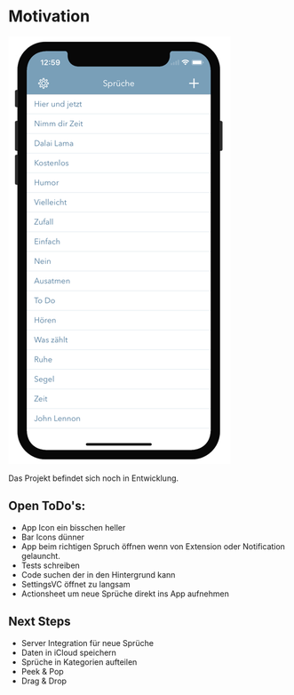# Motivation

![alt text](https://github.com/AlexWinter/Motivation/blob/master/Screenshot.png "Screenshot")

Das Projekt befindet sich noch in Entwicklung.

## Open ToDo's:
- App Icon ein bisschen heller
- Bar Icons dünner
- App beim richtigen Spruch öffnen wenn von Extension oder Notification gelauncht.
- Tests schreiben
- Code suchen der in den Hintergrund kann
- SettingsVC öffnet zu langsam
- Actionsheet um neue Sprüche direkt ins App aufnehmen


## Next Steps
- Server Integration für neue Sprüche
- Daten in iCloud speichern
- Sprüche in Kategorien aufteilen
- Peek & Pop
- Drag & Drop
